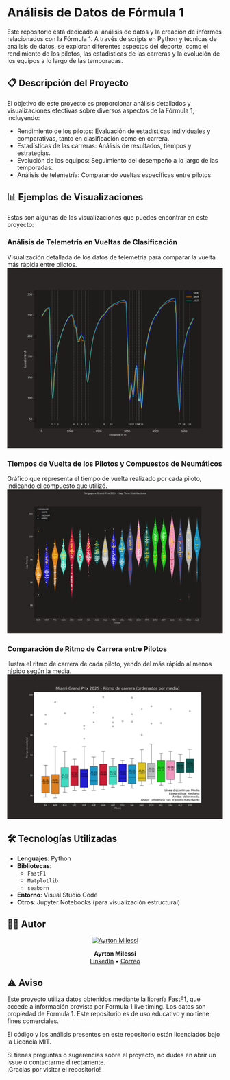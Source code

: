 # Análisis de Datos de Fórmula 1
Este repositorio está dedicado al análisis de datos y la creación de informes relacionados con la Fórmula 1. A través de scripts en Python y técnicas de análisis de datos, se exploran diferentes aspectos del deporte, como el rendimiento de los pilotos, las estadísticas de las carreras y la evolución de los equipos a lo largo de las temporadas.

## 📋 Descripción del Proyecto
El objetivo de este proyecto es proporcionar análisis detallados y visualizaciones efectivas sobre diversos aspectos de la Fórmula 1, incluyendo:

* Rendimiento de los pilotos: Evaluación de estadísticas individuales y comparativas, tanto en clasificación como en carrera.
* Estadísticas de las carreras: Análisis de resultados, tiempos y estrategias.
* Evolución de los equipos: Seguimiento del desempeño a lo largo de las temporadas.
* Análisis de telemetría: Comparando vueltas específicas entre pilotos.

## 📊 Ejemplos de Visualizaciones
Estas son algunas de las visualizaciones que puedes encontrar en este proyecto:

### Análisis de Telemetría en Vueltas de Clasificación
Visualización detallada de los datos de telemetría para comparar la vuelta más rápida entre pilotos.
![Análisis de Telemetría](Temporada%202025/06_MIAMI/graphics/qualy/VER_NOR_ANT_vueltas.png)

### Tiempos de Vuelta de los Pilotos y Compuestos de Neumáticos
Gráfico que representa el tiempo de vuelta realizado por cada piloto, indicando el compuesto que utilizó.
![Tiempos de Vuelta](Temporada%202024/18_SINGAPORE/graphics/race/Lap_time_distribution_drivers.png)

### Comparación de Ritmo de Carrera entre Pilotos
Ilustra el ritmo de carrera de cada piloto, yendo del más rápido al menos rápido según la media.
![Ritmo de Carrera](Temporada%202025/06_MIAMI/graphics/race/ritmo_carrera_ordenados_media.png)

## 🛠️ Tecnologías Utilizadas
- **Lenguajes**: Python
- **Bibliotecas**:
    - `FastF1`
    - `Matplotlib`
    - `seaborn`
- **Entorno**: Visual Studio Code
- **Otros**: Jupyter Notebooks (para visualización estructural)

## 👨‍💻 Autor
<p align="center">
  <a href="https://www.linkedin.com/in/ayrton-milessi-90ab91327/">
    <img src="https://avatars.githubusercontent.com/u/141248568?s=100" width="100" alt="Ayrton Milessi"/>
  </a>
</p>
<p align="center">
  <strong>Ayrton Milessi</strong>  
  <br>
  <a href="https://www.linkedin.com/in/ayrton-milessi-90ab91327/">LinkedIn</a> • <a href="mailto:ayrton4210@gmail.com">Correo</a>
</p>

## ⚠️ Aviso
Este proyecto utiliza datos obtenidos mediante la librería [FastF1](https://github.com/theOehrly/Fast-F1), que accede a información provista por Formula 1 live timing. Los datos son propiedad de Formula 1. Este repositorio es de uso educativo y no tiene fines comerciales.

El código y los análisis presentes en este repositorio están licenciados bajo la Licencia MIT.

Si tienes preguntas o sugerencias sobre el proyecto, no dudes en abrir un issue o contactarme directamente.  
¡Gracias por visitar el repositorio!
